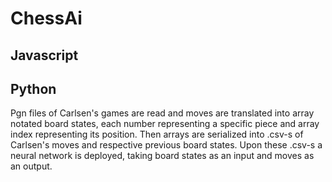 # ChessAi
## Javascript

## Python
Pgn files of Carlsen's games are read and moves are translated into array notated board states, each number representing a specific piece and array index representing its position. Then arrays are serialized into .csv-s of Carlsen's moves and respective previous board states. Upon these .csv-s a neural network is deployed, taking board states as an input and moves as an output.

